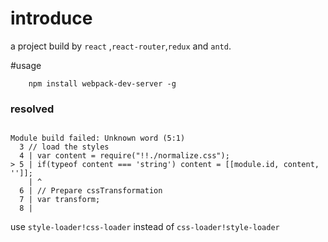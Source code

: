 # introduce 

a project build by `react` ,`react-router`,`redux` and `antd`.


#usage

```
	npm install webpack-dev-server -g
```


### resolved

```

Module build failed: Unknown word (5:1)
  3 // load the styles
  4 | var content = require("!!./normalize.css");
> 5 | if(typeof content === 'string') content = [[module.id, content, '']];
    | ^
  6 | // Prepare cssTransformation
  7 | var transform;
  8 |

```

use `style-loader!css-loader` instead of `css-loader!style-loader`
